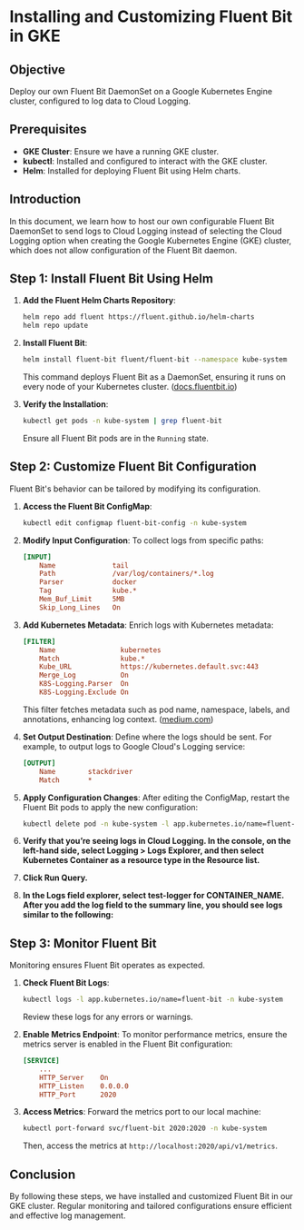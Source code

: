 # Installing and Customizing Fluent Bit in GKE

## Objective

Deploy our own Fluent Bit DaemonSet on a Google Kubernetes Engine cluster, configured to log data to Cloud Logging.

## Prerequisites

- **GKE Cluster**: Ensure we have a running GKE cluster.
- **kubectl**: Installed and configured to interact with the GKE cluster.
- **Helm**: Installed for deploying Fluent Bit using Helm charts.

## Introduction

In this document, we learn how to host our own configurable Fluent Bit DaemonSet to send logs to Cloud Logging instead of selecting the Cloud Logging option when creating the Google Kubernetes Engine (GKE) cluster, which does not allow configuration of the Fluent Bit daemon.

## Step 1: Install Fluent Bit Using Helm

1. **Add the Fluent Helm Charts Repository**:
   ```sh
   helm repo add fluent https://fluent.github.io/helm-charts
   helm repo update
   ```

2. **Install Fluent Bit**:
   ```sh
   helm install fluent-bit fluent/fluent-bit --namespace kube-system
   ```
   This command deploys Fluent Bit as a DaemonSet, ensuring it runs on every node of your Kubernetes cluster. ([docs.fluentbit.io](https://docs.fluentbit.io/manual/installation/kubernetes?utm_source=chatgpt.com))

3. **Verify the Installation**:
   ```sh
   kubectl get pods -n kube-system | grep fluent-bit
   ```
   Ensure all Fluent Bit pods are in the `Running` state.

## Step 2: Customize Fluent Bit Configuration

Fluent Bit's behavior can be tailored by modifying its configuration.

1. **Access the Fluent Bit ConfigMap**:
   ```sh
   kubectl edit configmap fluent-bit-config -n kube-system
   ```

2. **Modify Input Configuration**:
   To collect logs from specific paths:
   ```ini
   [INPUT]
       Name              tail
       Path              /var/log/containers/*.log
       Parser            docker
       Tag               kube.*
       Mem_Buf_Limit     5MB
       Skip_Long_Lines   On
   ```

3. **Add Kubernetes Metadata**:
   Enrich logs with Kubernetes metadata:
   ```ini
   [FILTER]
       Name                kubernetes
       Match               kube.*
       Kube_URL            https://kubernetes.default.svc:443
       Merge_Log           On
       K8S-Logging.Parser  On
       K8S-Logging.Exclude On
   ```
   This filter fetches metadata such as pod name, namespace, labels, and annotations, enhancing log context. ([medium.com](https://medium.com/google-cloud/customizing-fluent-bit-for-google-kubernetes-engine-logs-a484b5d80072?utm_source=chatgpt.com))

4. **Set Output Destination**:
   Define where the logs should be sent. For example, to output logs to Google Cloud's Logging service:
   ```ini
   [OUTPUT]
       Name        stackdriver
       Match       *
   ```

5. **Apply Configuration Changes**:
   After editing the ConfigMap, restart the Fluent Bit pods to apply the new configuration:
   ```sh
   kubectl delete pod -n kube-system -l app.kubernetes.io/name=fluent-bit
   ```
6. **Verify that you’re seeing logs in Cloud Logging. In the console, on the left-hand side, select Logging > Logs Explorer, and then select Kubernetes Container as a resource type in the Resource list.**

7. **Click Run Query.**

8. **In the Logs field explorer, select test-logger for CONTAINER_NAME. After you add the log field to the summary line, you should see logs similar to the following:**


## Step 3: Monitor Fluent Bit

Monitoring ensures Fluent Bit operates as expected.

1. **Check Fluent Bit Logs**:
   ```sh
   kubectl logs -l app.kubernetes.io/name=fluent-bit -n kube-system
   ```
   Review these logs for any errors or warnings.

2. **Enable Metrics Endpoint**:
   To monitor performance metrics, ensure the metrics server is enabled in the Fluent Bit configuration:
   ```ini
   [SERVICE]
       ...
       HTTP_Server    On
       HTTP_Listen    0.0.0.0
       HTTP_Port      2020
   ```

3. **Access Metrics**:
   Forward the metrics port to our local machine:
   ```sh
   kubectl port-forward svc/fluent-bit 2020:2020 -n kube-system
   ```
   Then, access the metrics at `http://localhost:2020/api/v1/metrics`.

## Conclusion

By following these steps, we have installed and customized Fluent Bit in our GKE cluster. Regular monitoring and tailored configurations ensure efficient and effective log management.



